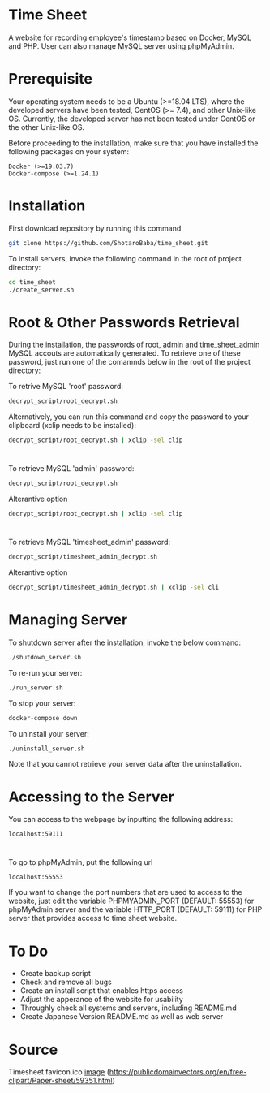 # Time Sheet
A website for recording employee's timestamp based on Docker, MySQL and PHP. User can also manage MySQL server using phpMyAdmin.

# Prerequisite
Your operating system needs to be a Ubuntu (>=18.04 LTS), where the developed servers have been tested, CentOS (>= 7.4), and other Unix-like OS. Currently, the developed server has not been tested under CentOS or the other Unix-like OS.

Before proceeding to the installation, make sure that you have installed the following packages on your system:
```
Docker (>=19.03.7)
Docker-compose (>=1.24.1)
```
# Installation
First download repository by running this command

```bash
git clone https://github.com/ShotaroBaba/time_sheet.git
```

To install servers, invoke the following command in the root of project directory:
```bash
cd time_sheet
./create_server.sh
```

# Root & Other Passwords Retrieval

During the installation, the passwords of root, admin and time_sheet_admin MySQL accouts are automatically generated. To retrieve one of these password, just run one of the comamnds below in the root of the project directory:

To retrive MySQL 'root' password:
```bash
decrypt_script/root_decrypt.sh
```
Alternatively, you can run this command and copy the password to your clipboard (xclip needs to be installed):
```bash
decrypt_script/root_decrypt.sh | xclip -sel clip
```
#
To retrieve MySQL 'admin' password:
```bash
decrypt_script/root_decrypt.sh
```
Alterantive option
```bash
decrypt_script/root_decrypt.sh | xclip -sel clip
```
#
To retrieve MySQL 'timesheet_admin' password:
```bash
decrypt_script/timesheet_admin_decrypt.sh
```
Alterantive option
```bash
decrypt_script/timesheet_admin_decrypt.sh | xclip -sel cli
```
# Managing Server
To shutdown server after the installation, invoke the below command:
```bash
./shutdown_server.sh
```

To re-run your server:
```bash
./run_server.sh
```

To stop your server:
```bash
docker-compose down
```

To uninstall your server:
```bash
./uninstall_server.sh
```
Note that you cannot retrieve your server data after the uninstallation.

# Accessing to the Server
You can access to the webpage by inputting the following address:
```
localhost:59111
```
#
To go to phpMyAdmin, put the following url
```bash
localhost:55553
```

If you want to change the port numbers that are used to access to the website, just edit the variable PHPMYADMIN_PORT (DEFAULT: 55553) for phpMyAdmin server and the variable HTTP_PORT (DEFAULT: 59111) for PHP server that provides access to time sheet website. 

# To Do
- Create backup script
- Check and remove all bugs
- Create an install script that enables https access
- Adjust the apperance of the website for usability
- Throughly check all systems and servers, including README.md
- Create Japanese Version README.md as well as web server
# Source
  Timesheet favicon.ico [image](https://publicdomainvectors.org/en/free-clipart/Paper-sheet/59351.html) (https://publicdomainvectors.org/en/free-clipart/Paper-sheet/59351.html)
